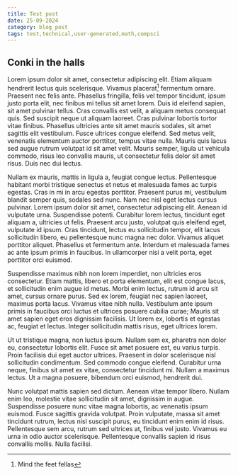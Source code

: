 ```yaml
---
title: Test post
date: 25-09-2024
category: blog_post
tags: test,technical,user-generated,math,compsci
---
```


## Conki in the halls

Lorem ipsum dolor sit amet, consectetur adipiscing elit. Etiam aliquam hendrerit lectus quis scelerisque. Vivamus placerat[^1] fermentum ornare. Praesent nec felis ante. Phasellus fringilla, felis vel tempor tincidunt, ipsum justo porta elit, nec finibus mi tellus sit amet lorem. Duis id eleifend sapien, sit amet pulvinar tellus. Cras convallis est velit, a aliquam metus consequat quis. Sed suscipit neque ut aliquam laoreet. Cras pulvinar lobortis tortor vitae finibus. Phasellus ultricies ante sit amet mauris sodales, sit amet sagittis elit vestibulum. Fusce ultrices congue eleifend. Sed metus velit, venenatis elementum auctor porttitor, tempus vitae nulla. Mauris quis lacus sed augue rutrum volutpat id sit amet velit. Mauris semper, ligula ut vehicula commodo, risus leo convallis mauris, ut consectetur felis dolor sit amet risus. Duis nec dui lectus.


<script type="text/tikz">
\begin{tikzcd}[ampersand replacement=\&]
	A \& B
	\arrow[from=1-1, to=1-2]
\end{tikzcd}
</script>

Nullam ex mauris, mattis in ligula a, feugiat congue lectus. Pellentesque habitant morbi tristique senectus et netus et malesuada fames ac turpis egestas. Cras in mi in arcu egestas porttitor. Praesent purus mi, vestibulum blandit semper quis, sodales sed nunc. Nam nec nisl eget lectus cursus pulvinar. Lorem ipsum dolor sit amet, consectetur adipiscing elit. Aenean id vulputate urna. Suspendisse potenti. Curabitur lorem lectus, tincidunt eget aliquam a, ultricies ut felis. Praesent arcu justo, volutpat quis eleifend eget, vulputate id ipsum. Cras tincidunt, lectus eu sollicitudin tempor, elit lacus sollicitudin libero, eu pellentesque nunc magna nec dolor. Vivamus aliquet porttitor aliquet. Phasellus et fermentum ante. Interdum et malesuada fames ac ante ipsum primis in faucibus. In ullamcorper nisi a velit porta, eget porttitor orci euismod. 

Suspendisse maximus nibh non lorem imperdiet, non ultricies eros consectetur. Etiam mattis, libero et porta elementum, elit est congue lacus, et sollicitudin enim augue id metus. Morbi enim lectus, rutrum id arcu sit amet, cursus ornare purus. Sed ex lorem, feugiat nec sapien laoreet, maximus porta lacus. Vivamus vitae nibh nulla. Vestibulum ante ipsum primis in faucibus orci luctus et ultrices posuere cubilia curae; Mauris sit amet sapien eget eros dignissim facilisis. Ut lorem ex, lobortis et egestas ac, feugiat et lectus. Integer sollicitudin mattis risus, eget ultrices lorem.

Ut ut tristique magna, non luctus ipsum. Nullam sem ex, pharetra non dolor eu, consectetur lobortis elit. Fusce sit amet posuere est, eu varius turpis. Proin facilisis dui eget auctor ultrices. Praesent in dolor scelerisque nisl sollicitudin condimentum. Sed commodo congue eleifend. Curabitur urna neque, finibus sit amet ex vitae, consectetur tincidunt mi. Nullam a maximus lectus. Ut a magna posuere, bibendum orci euismod, hendrerit dui.

Nunc volutpat mattis sapien sed dictum. Aenean vitae tempor libero. Nullam enim leo, molestie vitae sollicitudin sit amet, dignissim in augue. Suspendisse posuere nunc vitae magna lobortis, ac venenatis ipsum euismod. Fusce sagittis gravida volutpat. Proin vulputate, massa sit amet tincidunt rutrum, lectus nisl suscipit purus, eu tincidunt enim enim id risus. Pellentesque sem arcu, rutrum sed ultrices at, finibus vel justo. Vivamus eu urna in odio auctor scelerisque. Pellentesque convallis sapien id risus convallis mollis. Nulla facilisi. 

[^1]: Mind the feet fellas
